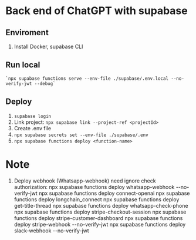 # Back end of ChatGPT with supabase

## Enviroment

1. Install Docker, supabase CLI

## Run local

    `npx supabase functions serve --env-file ./supabase/.env.local --no-verify-jwt --debug`

## Deploy

1. `supabase login`
2. Link project: `npx supabase link --project-ref <projectId>`
3. Create .env file
4. `npx supabase secrets set --env-file ./supabase/.env`
5. `npx supabase functions deploy <function-name>`

# Note

1. Deploy webhook (Whatsapp-webhook) need ignore check authorization:
npx supabase functions deploy whatsapp-webhook --no-verify-jwt
npx supabase functions deploy connect-openai
npx supabase functions deploy longchain_connect
npx supabase functions deploy get-title-thread
npx supabase functions deploy whatsapp-check-phone
npx supabase functions deploy stripe-checkout-session
npx supabase functions deploy stripe-customer-dashboard
npx supabase functions deploy stripe-webhook --no-verify-jwt
npx supabase functions deploy slack-webhook --no-verify-jwt